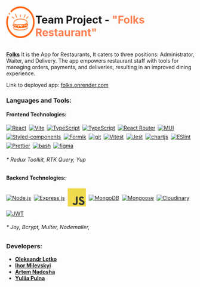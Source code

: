 
<div style="display: flex; align-items: center; justify-content: space-between" >
<div style="width: 85px; height: 85px; display: flex; align-items: center; justify-content: center"><img src="./client/public/logo.svg" alt="Folks logo" style="width: 85px; height: 85px;" /></div>
<h1> Team Project - <span style="color: coral">"Folks Restaurant"</span></h1>
</div>
  

[**Folks**](https://folks.onrender.com/) It is the App for Restaurants, It caters to three positions: Administrator, Waiter, and Delivery.
The app empowers restaurant staff with tools for managing orders, payments, and deliveries, resulting in an improved dining experience.

Link to deployed app: [folks.onrender.com](https://folks.onrender.com/)

### Languages and Tools:

#### Frontend Technologies:
<p align="left" style="display: flex; align-items: center; flex-wrap: wrap; gap: 7px"> 
<a href="https://uk.legacy.reactjs.org/" title="React" target="_blank" rel="noreferrer"> <img src="https://upload.wikimedia.org/wikipedia/commons/thumb/a/a7/React-icon.svg/2300px-React-icon.svg.png" alt="React" width="55" height="50"/> </a>
<a href="https://vitejs.dev/" title="Vite" target="_blank" rel="noreferrer"> <img src="https://upload.wikimedia.org/wikipedia/commons/f/f1/Vitejs-logo.svg" alt="Vite" width="50" height="50"/> </a>
<a href="https://www.typescriptlang.org/" title="TypeScript" target="_blank" rel="noreferrer"> <img src="https://upload.wikimedia.org/wikipedia/commons/thumb/4/4c/Typescript_logo_2020.svg/2048px-Typescript_logo_2020.svg.png" alt="TypeScript" width="50" height="50"/> </a>
<a href="#" title="Redux" target="_blank" rel="noreferrer"> <img src="https://cdn.worldvectorlogo.com/logos/redux.svg" alt="TypeScript" width="50" height="50"/> </a>
<a href="https://reactrouter.com/en/main" title="React Router" target="_blank" rel="noreferrer"> <img src="https://reactrouter.com/_brand/react-router-stacked-color.png" alt="React Router" width="85" height="50"/> </a>
<a href="#" title="MUI" target="_blank" rel="noreferrer"> <img src="https://mui.com/static/logo.png" alt="MUI" width="52" height="52"/> </a>
<a href="#" title="Styled-components" target="_blank" rel="noreferrer"> <img src="https://raw.githubusercontent.com/styled-components/brand/master/styled-components.png" alt="Styled-components" width="52" height="50"/> </a>
<a href="https://formik.org/docs/api/field" title="Formik" target="_blank" rel="noreferrer"> <img src="https://user-images.githubusercontent.com/4060187/61057426-4e5a4600-a3c3-11e9-9114-630743e05814.png" alt="Formik" width="55" height="52"/> </a>
<a href="https://mui.com/" title="Git" target="_blank" rel="noreferrer"> <img src="https://www.vectorlogo.zone/logos/git-scm/git-scm-icon.svg" alt="git" width="50" height="50"/> </a>
<a href="https://vitest.dev" title="Vitest" target="_blank" rel="noreferrer"> <img src="https://seeklogo.com/images/V/vitest-logo-9ADDA575A5-seeklogo.com.png" alt="Vitest" width="50" height="50"/> </a>
<a href="#" title="Jest" target="_blank" rel="noreferrer"> <img src="https://uxwing.com/wp-content/themes/uxwing/download/brands-and-social-media/jest-js-icon.png" alt="Jest" width="50" height="50"/> </a>
<a href="https://www.chartjs.org" title="Chart JS" target="_blank" rel="noreferrer"> <img src="https://www.chartjs.org/media/logo-title.svg" alt="chartjs" width="50" height="50"/> </a>
<a href="#" title="ESlint" target="_blank" rel="noreferrer"> <img src="https://upload.wikimedia.org/wikipedia/commons/thumb/e/e3/ESLint_logo.svg/1200px-ESLint_logo.svg.png" alt="ESlint" width="55" height="50"/> </a>
<a href="#" title="Prettier" target="_blank" rel="noreferrer"> <img src="https://cdn.worldvectorlogo.com/logos/prettier-1.svg" alt="Prettier" width="55" height="50"/> </a>
<a href="https://www.gnu.org/software/bash/" title="Bash" target="_blank" rel="noreferrer"><img src="https://www.vectorlogo.zone/logos/gnu_bash/gnu_bash-icon.svg" alt="bash" width="50" height="50"/> </a>
<a href="https://www.figma.com/" title="Figma"  target="_blank" rel="noreferrer"> <img src="https://www.vectorlogo.zone/logos/figma/figma-icon.svg" alt="figma" width="50" height="50"/> </a>
</p>

###### * Redux Toolkit, RTK Query, Yup

#### Backend Technologies:
<p align="left" style="display: flex; align-items: center; gap: 7px; flex-wrap: wrap;"> 
<a href="https://uk.legacy.reactjs.org/" title="Node.js" target="_blank" rel="noreferrer"> <img src="https://www.svgrepo.com/show/452075/node-js.svg" alt="Node.js" width="55" /> </a>
<a href="#" title="Express.js" target="_blank" rel="noreferrer"> <img src="https://www.vectorlogo.zone/logos/expressjs/expressjs-ar21.svg" alt="Express.js" width="87" /> </a>
<a href="https://developer.mozilla.org/en-US/docs/Web/JavaScript" title="JavaScript" target="_blank" rel="noreferrer"> <img src="https://raw.githubusercontent.com/devicons/devicon/master/icons/javascript/javascript-original.svg" alt="javascript" width="50"/> </a> 
<a href="#" title="MongoDB" target="_blank" rel="noreferrer"> <img src="https://upload.wikimedia.org/wikipedia/commons/thumb/9/93/MongoDB_Logo.svg/2560px-MongoDB_Logo.svg.png" alt="MongoDB" width="150"/> </a>
<a href="#" title="Mongoose" target="_blank" rel="noreferrer"> <img src="https://avatars.githubusercontent.com/u/7552965?s=280&v=4" alt="Mongoose" width="90"/> </a>
<a href="#" title="Cloudinary" target="_blank" rel="noreferrer"> <img src="https://www.svgrepo.com/show/353566/cloudinary.svg" alt="Cloudinary" width="80"/> </a>
<a href="#" title="JWT" target="_blank" rel="noreferrer"> <img src="https://cdn.worldvectorlogo.com/logos/jwt-3.svg" alt="JWT" width="55"/> </a>
</p>

###### * Joy, Bcrypt, Multer, Nodemailer,

### Developers:

-  [**Oleksandr Lotko**](https://github.com/Banzay700)
-  [**Ihor Milevskyi**](https://github.com/IgorMilya)
-  [**Artem Nadosha**](https://github.com/artemnadosha)
-  [**Yuliia Pulna**](https://github.com/bullet26)
